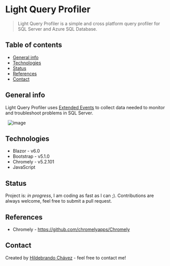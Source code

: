 # Light Query Profiler
> Light Query Profiler is a simple and cross platform query profiler for SQL Server and Azure SQL Database.

## Table of contents
* [General info](#general-info)
* [Technologies](#technologies)
* [Status](#status)
* [References](#inspiration)
* [Contact](#contact)

## General info
Light Query Profiler uses [Extended Events](https://docs.microsoft.com/en-us/sql/relational-databases/extended-events/quick-start-extended-events-in-sql-server?view=sql-server-ver16) to collect data needed to monitor and troubleshoot problems in SQL Server.

&nbsp;
![image](https://user-images.githubusercontent.com/32686301/190280331-63ca6bb7-c07d-4c12-94c9-582ea36d26c4.png)
&nbsp;

## Technologies
* Blazor      -  v6.0
* Bootstrap   -  v5.1.0
* Chromely    -  v5.2.101
* JavaScript  


## Status
Project is: _in progress_, I am coding as fast as I can ;). Contributions are always welcome, feel free to submit a pull request.

## References
* Chromely - https://github.com/chromelyapps/Chromely

## Contact
Created by [Hildebrando Chávez](mailto:brandochn@gmail.com) - feel free to contact me!
